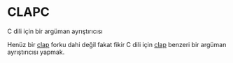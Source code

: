 # CLAPC

C dili için bir argüman ayrıştırıcısı

Henüz bir [clap](https://crates.iö/crates/clap) forku dahi değil fakat fikir C dili için [clap](https://crates.iö/crates/clap) benzeri bir argüman ayrıştırıcısı yapmak.
